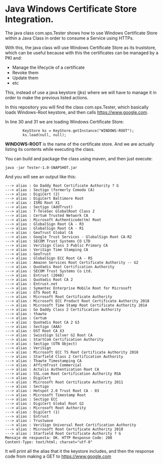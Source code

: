 # Java Windows Certificate Store Integration.

The java class com.sps.Tester shows how to use Windows Certificate Store within a Java Class in order to consume a Service using HTTPs.

With this, the java class will use Windows Certificate Store as its truststore, which can be useful because with this the certificates can be managed
by a PKI and:

- Manage the lifecycle of a certificate
- Revoke them
- Update them
- etc

This, instead of use a java keystore (jks) where we will have to manage it in order to make the previous listed actions. 

In this repository you will find the class com.sps.Tester, which basically loads Windows-Root keystore, and then calls https://www.google.com. 

In line 30 and 31 we are loading Windows Certificate Store:

```
        KeyStore ks = KeyStore.getInstance("WINDOWS-ROOT");
        ks.load(null, null);
```

**WINDOWS-ROOT** is the name of the certificate store. And we are actually listing its contents while executing the class.

You can build and package the class using maven, and then just execute:


```java -jar Tester-1.0-SNAPSHOT.jar```

And you will see an output like this:

```
---> alias : Go Daddy Root Certificate Authority ? G
---> alias : Sectigo (formerly Comodo CA)
---> alias : DigiCert (2)
---> alias : DigiCert Baltimore Root
---> alias : ISRG Root X1
---> alias : Sectigo (AddTrust)
---> alias : T-TeleSec GlobalRoot Class 2
---> alias : Certum Trusted Network CA
---> alias : Microsoft Authenticode(tm) Root
---> alias : GlobalSign Root CA - R3
---> alias : GlobalSign Root CA - R1
---> alias : GeoTrust Global CA
---> alias : Google Trust Services - GlobalSign Root CA-R2
---> alias : SECOM Trust Systems CO LTD
---> alias : VeriSign Class 3 Public Primary CA
---> alias : VeriSign Time Stamping CA
---> alias : GeoTrust
---> alias : GlobalSign ECC Root CA - R5
---> alias : Amazon Services Root Certificate Authority -- G2
---> alias : QuoVadis Root Certification Authority
---> alias : SECOM Trust Systems Co Ltd.
---> alias : Entrust (2048)
---> alias : QuoVadis Root CA 2
---> alias : Entrust.net
---> alias : Symantec Enterprise Mobile Root for Microsoft
---> alias : GTS Root R1
---> alias : Microsoft Root Certificate Authority
---> alias : Microsoft ECC Product Root Certificate Authority 2018
---> alias : Microsoft Time Stamp Root Certificate Authority 2014
---> alias : Go Daddy Class 2 Certification Authority
---> alias : thawte
---> alias : Certum
---> alias : QuoVadis Root CA 2 G3
---> alias : Sectigo (AAA)
---> alias : DST Root CA X3
---> alias : SwissSign Silver G2 Root CA
---> alias : StartCom Certification Authority
---> alias : Sectigo (UTN Object)
---> alias : VeriSign
---> alias : Microsoft ECC TS Root Certificate Authority 2018
---> alias : Starfield Class 2 Certification Authority
---> alias : Thawte Timestamping CA
---> alias : AffirmTrust Commercial
---> alias : Actalis Authentication Root CA
---> alias : SSL.com Root Certification Authority RSA
---> alias : DigiCert
---> alias : Microsoft Root Certificate Authority 2011
---> alias : Sectigo
---> alias : Hotspot 2.0 Trust Root CA - 03
---> alias : Microsoft Timestamp Root
---> alias : Sectigo ECC
---> alias : DigiCert Global Root G2
---> alias : Microsoft Root Authority
---> alias : DigiCert (1)
---> alias : Entrust
---> alias : Trustwave
---> alias : VeriSign Universal Root Certification Authority
---> alias : Microsoft Root Certificate Authority 2010
---> alias : Starfield Root Certificate Authority ? G
Mensaje de respuesta: OK. HTTP Response Code: 200
Content-Type: text/html; charset="utf-8"
```

It will print all the alias that it the keystore includes, and then the response code from making a GET to https://www.google.com




